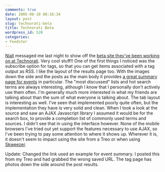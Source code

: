 ```yaml
---
comments: true
date: 2005-06-10 08:16:34
layout: post
slug: technorati-beta
title: Technorati Beta
wordpress_id: 528
categories:
- Feedster
---
```


[Niall](http://www.niallkennedy.com) messaged me last night to show off the [beta site they've been working on at Technorati](http://beta.technorati.com). Very cool stuff!! One of the first things I noticed was the subscribe option for tags, so that you can get items associated with a tag output as RSS. I like the layout of the results page too. With the images down the side and the posts as the main body it provides [a great summary page for events](http://beta.technorati.com/tag/mobilemonday) in particular. The "most discussed" lists and hot search terms are always interesting, although I know that I personally don't actively use them often. I'm generally much more interested in what my friends are talking about than the sum of what everyone is talking about. The tab layout is interesting as well. I've seen that implemented poorly quite often, but the implementation they have is very solid and clean. When I took a look at the source and saw an AJAX Javascript library I assumed it would be for the search box, to provide a completion list of commonly used terms and sources. I didn't see that in using the interface however. None of the mobile browsers I've tried out yet support the features necessary to use AJAX, so I've been trying to pay some attention to where it shows up. Wherever it is, it doesn't seem to impact using the site from a Treo or when using [Skweezer](http://skweezer.com).

Update: Changed the link used an example for event summary. I posted this from my Treo and had grabbed the wrong saved URL.  The tag page has photos down the side around the post results.
